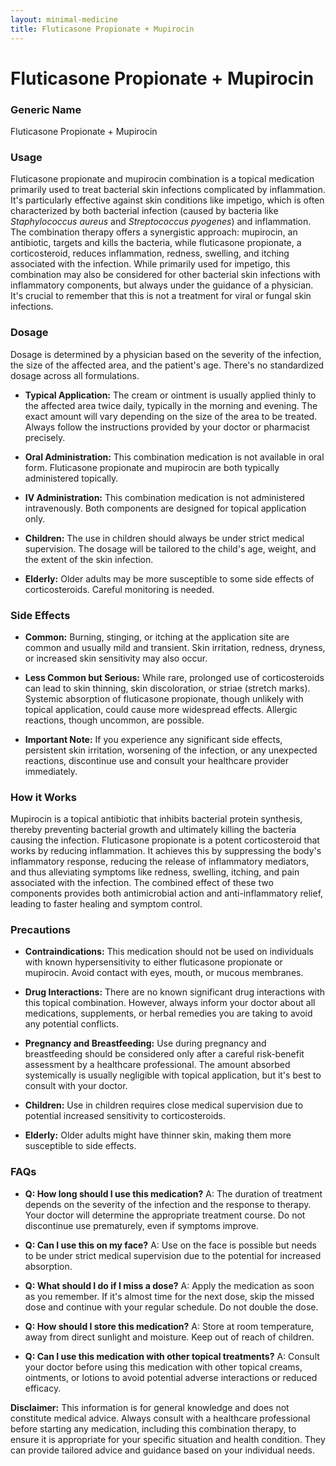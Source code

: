 ```yaml
---
layout: minimal-medicine
title: Fluticasone Propionate + Mupirocin
---
```


# Fluticasone Propionate + Mupirocin
### Generic Name
Fluticasone Propionate + Mupirocin

### Usage
Fluticasone propionate and mupirocin combination is a topical medication primarily used to treat bacterial skin infections complicated by inflammation.  It's particularly effective against skin conditions like impetigo, which is often characterized by both bacterial infection (caused by bacteria like *Staphylococcus aureus* and *Streptococcus pyogenes*) and inflammation.  The combination therapy offers a synergistic approach: mupirocin, an antibiotic, targets and kills the bacteria, while fluticasone propionate, a corticosteroid, reduces inflammation, redness, swelling, and itching associated with the infection.  While primarily used for impetigo, this combination may also be considered for other bacterial skin infections with inflammatory components, but always under the guidance of a physician.  It's crucial to remember that this is not a treatment for viral or fungal skin infections.

### Dosage
Dosage is determined by a physician based on the severity of the infection, the size of the affected area, and the patient's age.  There's no standardized dosage across all formulations.

* **Typical Application:**  The cream or ointment is usually applied thinly to the affected area twice daily, typically in the morning and evening.  The exact amount will vary depending on the size of the area to be treated.  Always follow the instructions provided by your doctor or pharmacist precisely.

* **Oral Administration:** This combination medication is not available in oral form.  Fluticasone propionate and mupirocin are both typically administered topically.

* **IV Administration:** This combination medication is not administered intravenously.  Both components are designed for topical application only.

* **Children:** The use in children should always be under strict medical supervision.  The dosage will be tailored to the child's age, weight, and the extent of the skin infection.

* **Elderly:** Older adults may be more susceptible to some side effects of corticosteroids.  Careful monitoring is needed.


### Side Effects
* **Common:** Burning, stinging, or itching at the application site are common and usually mild and transient. Skin irritation, redness, dryness, or increased skin sensitivity may also occur.

* **Less Common but Serious:**  While rare, prolonged use of corticosteroids can lead to skin thinning, skin discoloration, or striae (stretch marks).  Systemic absorption of fluticasone propionate, though unlikely with topical application, could cause more widespread effects. Allergic reactions, though uncommon, are possible.

* **Important Note:** If you experience any significant side effects, persistent skin irritation, worsening of the infection, or any unexpected reactions, discontinue use and consult your healthcare provider immediately.

### How it Works
Mupirocin is a topical antibiotic that inhibits bacterial protein synthesis, thereby preventing bacterial growth and ultimately killing the bacteria causing the infection.  Fluticasone propionate is a potent corticosteroid that works by reducing inflammation. It achieves this by suppressing the body's inflammatory response, reducing the release of inflammatory mediators, and thus alleviating symptoms like redness, swelling, itching, and pain associated with the infection.  The combined effect of these two components provides both antimicrobial action and anti-inflammatory relief, leading to faster healing and symptom control.

### Precautions
* **Contraindications:**  This medication should not be used on individuals with known hypersensitivity to either fluticasone propionate or mupirocin.  Avoid contact with eyes, mouth, or mucous membranes.

* **Drug Interactions:** There are no known significant drug interactions with this topical combination. However, always inform your doctor about all medications, supplements, or herbal remedies you are taking to avoid any potential conflicts.

* **Pregnancy and Breastfeeding:**  Use during pregnancy and breastfeeding should be considered only after a careful risk-benefit assessment by a healthcare professional. The amount absorbed systemically is usually negligible with topical application, but it's best to consult with your doctor.

* **Children:** Use in children requires close medical supervision due to potential increased sensitivity to corticosteroids.

* **Elderly:** Older adults might have thinner skin, making them more susceptible to side effects.


### FAQs

* **Q: How long should I use this medication?**  A: The duration of treatment depends on the severity of the infection and the response to therapy.  Your doctor will determine the appropriate treatment course.  Do not discontinue use prematurely, even if symptoms improve.

* **Q: Can I use this on my face?** A:  Use on the face is possible but needs to be under strict medical supervision due to the potential for increased absorption.

* **Q: What should I do if I miss a dose?** A: Apply the medication as soon as you remember. If it's almost time for the next dose, skip the missed dose and continue with your regular schedule. Do not double the dose.

* **Q: How should I store this medication?** A: Store at room temperature, away from direct sunlight and moisture. Keep out of reach of children.

* **Q: Can I use this medication with other topical treatments?** A:  Consult your doctor before using this medication with other topical creams, ointments, or lotions to avoid potential adverse interactions or reduced efficacy.


**Disclaimer:** This information is for general knowledge and does not constitute medical advice. Always consult with a healthcare professional before starting any medication, including this combination therapy, to ensure it is appropriate for your specific situation and health condition.  They can provide tailored advice and guidance based on your individual needs.
